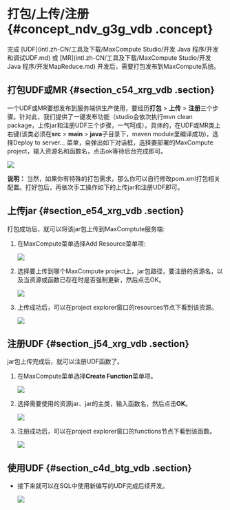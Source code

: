 # 打包/上传/注册 {#concept_ndv_g3g_vdb .concept}

完成 [UDF](intl.zh-CN/工具及下载/MaxCompute Studio/开发 Java 程序/开发和调试UDF.md) 或 [MR](intl.zh-CN/工具及下载/MaxCompute Studio/开发 Java 程序/开发MapReduce.md) 开发后，需要打包发布到MaxCompute系统。

## 打包UDF或MR {#section_c54_xrg_vdb .section}

一个UDF或MR要想发布到服务端供生产使用，要经历**打包** \> **上传** \> **注册**三个步骤。针对此，我们提供了一键发布功能（studio会依次执行mvn clean package，上传jar和注册UDF三个步骤，一气呵成）。具体的，在UDF或MR类上右键\(该类必须在**src** \> **main** \> **java**子目录下，maven module里编译成功\)，选择Deploy to server… 菜单，会弹出如下对话框，选择要部署的MaxCompute project，输入资源名和函数名，点击ok等待后台完成即可。

![](http://static-aliyun-doc.oss-cn-hangzhou.aliyuncs.com/assets/img/12133/15378438282060_zh-CN.png)

**说明：** 当然，如果你有特殊的打包需求，那么你可以自行修改pom.xml打包相关配置。打好包后，再依次手工操作如下的上传jar和注册UDF即可。

## 上传jar {#section_e54_xrg_vdb .section}

打包成功后，就可以将该jar包上传到MaxComptute服务端:

1.  在MaxCompute菜单选择Add Resource菜单项:

    ![](http://static-aliyun-doc.oss-cn-hangzhou.aliyuncs.com/assets/img/12133/15378438282061_zh-CN.png)

2.  选择要上传到哪个MaxCompute project上，jar包路径，要注册的资源名，以及当资源或函数已存在时是否强制更新，然后点击OK。

    ![](http://static-aliyun-doc.oss-cn-hangzhou.aliyuncs.com/assets/img/12133/15378438282062_zh-CN.png)

3.  上传成功后，可以在project explorer窗口的resources节点下看到该资源。

    ![](http://static-aliyun-doc.oss-cn-hangzhou.aliyuncs.com/assets/img/12133/15378438282063_zh-CN.png)


## 注册UDF {#section_j54_xrg_vdb .section}

jar包上传完成后，就可以注册UDF函数了。

1.  在MaxCompute菜单选择**Create Function**菜单项。

    ![](http://static-aliyun-doc.oss-cn-hangzhou.aliyuncs.com/assets/img/12133/15378438292064_zh-CN.png)

2.  选择需要使用的资源jar、jar的主类，输入函数名，然后点击**OK**。

    ![](http://static-aliyun-doc.oss-cn-hangzhou.aliyuncs.com/assets/img/12133/15378438292065_zh-CN.png)

3.  注册成功后，可以在project explorer窗口的functions节点下看到该函数。

    ![](http://static-aliyun-doc.oss-cn-hangzhou.aliyuncs.com/assets/img/12133/15378438292066_zh-CN.png)


## 使用UDF {#section_c4d_btg_vdb .section}

-   接下来就可以在SQL中使用新编写的UDF完成后续开发。

    ![](http://static-aliyun-doc.oss-cn-hangzhou.aliyuncs.com/assets/img/12133/15378438292067_zh-CN.png)


